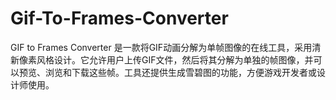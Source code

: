 # Gif-To-Frames-Converter
GIF to Frames Converter 是一款将GIF动画分解为单帧图像的在线工具，采用清新像素风格设计。它允许用户上传GIF文件，然后将其分解为单独的帧图像，并可以预览、浏览和下载这些帧。工具还提供生成雪碧图的功能，方便游戏开发者或设计师使用。

